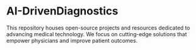 # AI-DrivenDiagnostics
This repository houses open-source projects and resources dedicated to advancing medical technology. We focus on cutting-edge solutions that empower physicians and improve patient outcomes.
